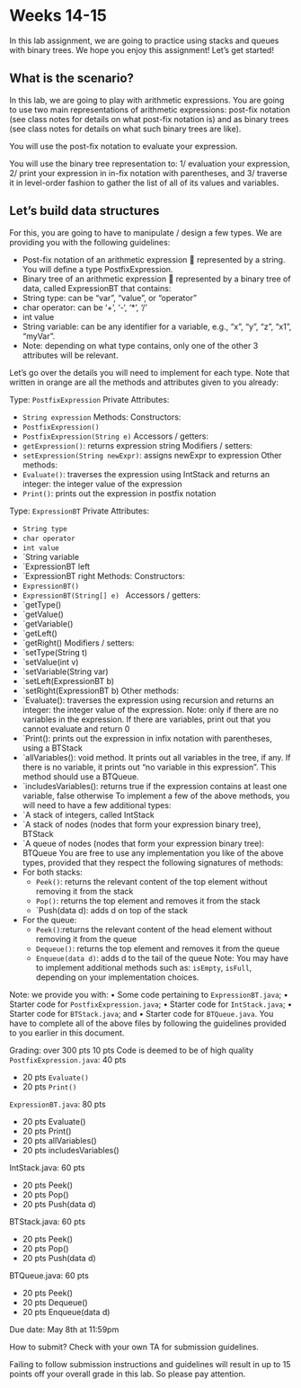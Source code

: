 # Weeks 14-15

In this lab assignment, we are going to practice using stacks and queues with binary trees. 
We hope you enjoy this assignment! Let’s get started!


## What is the scenario? 

In this lab, we are going to play with arithmetic expressions. 
You are going to use two main representations of arithmetic expressions: post-fix notation (see class notes for details on what post-fix notation is) and as binary trees (see class notes for details on what such binary trees are like).

You will use the post-fix notation to evaluate your expression.

You will use the binary tree representation to: 1/ evaluation your expression, 2/ print your expression in in-fix notation with parentheses, and 3/ traverse it in level-order fashion to gather the list of all of its values and variables.

## Let’s build data structures
For this, you are going to have to manipulate / design a few types. We are providing you with the following guidelines:
*	Post-fix notation of an arithmetic expression  represented by a string. You will define a type PostfixExpression.
*	Binary tree of an arithmetic expression  represented by a binary tree of data, called ExpressionBT that contains:
 *	String type: can be “var”, “value”, or “operator”
 *	char operator: can be ‘+’, ‘-‘, ‘*’, ‘/’
 *	int value
 *	String variable: can be any identifier for a variable, e.g., “x”, “y”, “z”, “x1”, “myVar”.
 *	Note: depending on what type contains, only one of the other 3 attributes will be relevant.

Let’s go over the details you will need to implement for each type. Note that written in orange are all the methods and attributes given to you already:

Type: `PostfixExpression`
Private Attributes: 
* `String expression`
Methods:
Constructors: 
* `PostfixExpression()`
* `PostfixExpression(String e)`
Accessors / getters:
* `getExpression()`: returns expression string
Modifiers / setters:
* `setExpression(String newExpr)`: assigns newExpr to expression
Other methods:
* `Evaluate()`: traverses the expression using IntStack and returns an integer: the integer value of the expression
* `Print()`: prints out the expression in postfix notation

Type: `ExpressionBT`
Private Attributes: 
* `String type`
* `char operator`
* `int value`
* `String variable
* `ExpressionBT left
* `ExpressionBT right
Methods:
Constructors: 
* `ExpressionBT()`
* `ExpressionBT(String[] e) `
Accessors / getters:
* `getType()
* `getValue()
* `getVariable()
* `getLeft()
* `getRight()
Modifiers / setters:
* `setType(String t)
* `setValue(int v)
* `setVariable(String var)
* `setLeft(ExpressionBT b)
* `setRight(ExpressionBT b)
Other methods:
* `Evaluate(): traverses the expression using recursion and returns an integer: the integer value of the expression. Note: only if there are no variables in the expression. If there are variables, print out that you cannot evaluate and return 0 
* `Print(): prints out the expression in infix notation with parentheses, using a BTStack
* `allVariables(): void method. It prints out all variables in the tree, if any. If there is no variable, it prints out “no variable in this expression”. This method should use a BTQueue.
* `includesVariables(): returns true if the expression contains at least one variable, false otherwise
To implement a few of the above methods, you will need to have a few additional types: 
* `A stack of integers, called IntStack
* `A stack of nodes (nodes that form your expression binary tree), BTStack
* `A queue of nodes (nodes that form your expression binary tree): BTQueue
You are free to use any implementation you like of the above types, provided that they respect the following signatures of methods:
* For both stacks:
  * `Peek()`: returns the relevant content of the top element without removing it from the stack
  * `Pop()`: returns the top element and removes it from the stack
  * `Push(data d): adds d on top of the stack
* For the queue:
  * `Peek()`:returns the relevant content of the head element without removing it from the queue
  * `Dequeue()`: returns the top element and removes it from the queue
  * `Enqueue(data d)`: adds d to the tail of the queue
Note: You may have to implement additional methods such as: `isEmpty`, `isFull`, depending on your implementation choices.

Note: we provide you with:
•	Some code pertaining to `ExpressionBT.java`; 
•	Starter code for `PostfixExpression.java`; 
•	Starter code for `IntStack.java`;
•	Starter code for `BTStack.java`; and
•	Starter code for `BTQueue.java`.
You have to complete all of the above files by following the guidelines provided to you earlier in this document.

Grading: over 300 pts 
10 pts	 Code is deemed to be of high quality 
`PostfixExpression.java`: 	40 pts
* 20 pts 	`Evaluate()`
* 20 pts 	`Print()`

`ExpressionBT.java`: 	80 pts
* 20 pts	Evaluate()
* 20 pts	Print()
* 20 pts	allVariables()
* 20 pts	includesVariables()

IntStack.java:		60 pts
* 20 pts	Peek()
* 20 pts	Pop()
* 20 pts	Push(data d)

BTStack.java:		60 pts
* 20 pts	Peek()
* 20 pts	Pop()
* 20 pts	Push(data d)

BTQueue.java:		60 pts
* 20 pts	Peek()
* 20 pts	Dequeue()
* 20 pts	Enqueue(data d)

Due date: May 8th at 11:59pm

How to submit?
Check with your own TA for submission guidelines. 

Failing to follow submission instructions and guidelines will result in up to 15 points off your overall grade in this lab. So please pay attention. 


